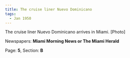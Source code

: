 ```yaml
---  
title: The cruise liner Nuevo Dominicano  
tags:  
  - Jan 1950  
---  
```

  
The cruise liner Nuevo Dominicano arrives in Miami. [Photo]  
  
Newspapers: **Miami Morning News or The Miami Herald**  
  
Page: **5**, Section: **B** 
